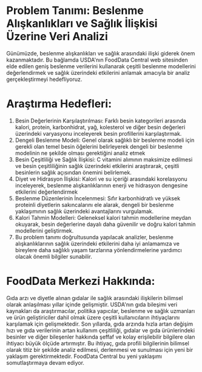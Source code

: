 # Problem Tanımı: Beslenme Alışkanlıkları ve Sağlık İlişkisi Üzerine Veri Analizi
Günümüzde, beslenme alışkanlıkları ve sağlık arasındaki ilişki giderek önem kazanmaktadır.
Bu bağlamda USDA'nın FoodData Central web sitesinden elde edilen geniş beslenme verilerini
kullanarak çeşitli beslenme modellerini değerlendirmek ve sağlık üzerindeki etkilerini anlamak
amacıyla bir analiz gerçekleştirmeyi hedefliyoruz.
# Araştırma Hedefleri:
1. Besin Değerlerinin Karşılaştırılması: Farklı besin kategorileri arasında kalori, protein,
karbonhidrat, yağ, kolesterol ve diğer besin değerleri üzerindeki varyasyonu inceleyerek
besin profillerini karşılaştırmak.
2. Dengeli Beslenme Modeli: Genel olarak sağlıklı bir beslenme modeli için gerekli olan
temel besin öğelerini belirleyerek dengeli bir beslenme modelinin ne şekilde olması
gerektiğini analiz etmek
3. Besin Çeşitliliği ve Sağlık İlişkisi: C vitamini alımının maksimize edilmesi ve besin
çeşitliliğinin sağlık üzerindeki etkilerini araştırarak, çeşitli besinlerin sağlık açısından
önemini belirlemek.
4. Diyet ve Hidrasyon İlişkisi: Kalori ve su içeriği arasındaki korelasyonu inceleyerek,
beslenme alışkanlıklarının enerji ve hidrasyon dengesine etkilerini değerlendirmek
5. Beslenme Düzenlerinin İncelenmesi: Sıfır karbonhidratlı ve yüksek proteinli diyetlerin
sakıncalarını ele alarak, dengeli bir beslenme yaklaşımının sağlık üzerindeki
avantajlarını vurgulamak.
6. Kalori Tahmin Modelleri: Geleneksel kalori tahmin modellerine meydan okuyarak,
besin değerlerine dayalı daha güvenilir ve doğru kalori tahmin modellerini geliştirmek.
7. Bu problem tanımı doğrultusunda yapılacak analizler, beslenme alışkanlıklarının sağlık
üzerindeki etkilerini daha iyi anlamamıza ve bireylere daha sağlıklı yaşam tarzlarına
yönlendirmelerine yardımcı olacak önemli bilgiler sunabilir.
# FoodData Merkezi Hakkında:
Gıda arzı ve diyetle alınan gıdalar ile sağlık arasındaki ilişkilerin bilimsel olarak anlaşılması
yıllar içinde gelişmiştir. USDA'nın gıda bileşimi veri kaynakları da araştırmacılar, politika
yapıcılar, beslenme ve sağlık uzmanları ve ürün geliştiriciler dahil olmak üzere çeşitli
kullanıcıların ihtiyaçlarını karşılamak için gelişmektedir.
Son yıllarda, gıda arzında hızla artan değişim hızı ve gıda verilerinin artan kullanım çeşitliliği,
gıdalar ve gıda ürünlerindeki besinler ve diğer bileşenler hakkında şeffaf ve kolay erişilebilir
bilgilere olan ihtiyacı büyük ölçüde artırmıştır. Bu ihtiyaç, gıda profili bilgilerinin bilimsel
olarak titiz bir şekilde analiz edilmesi, derlenmesi ve sunulması için yeni bir yaklaşım
gerektirmektedir. FoodData Central bu yeni yaklaşımı somutlaştırmaya devam ediyor.
